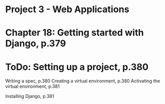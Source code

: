 #  Project 3 - Web Applications

# Chapter 18: Getting started with Django, p.379


# ToDo: Setting up a project, p.380
Writing a spec, p.380
Creating a virtual environment, p.380
Activating the virtual environment, p.381

Installing Django, p.381
